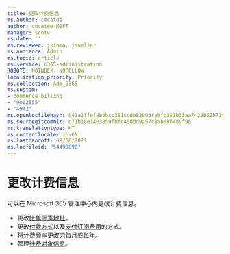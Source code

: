 ```yaml
---
title: 更改计费信息
ms.author: cmcatee
author: cmcatee-MSFT
manager: scotv
ms.date: ''
ms.reviewer: jkinma, jmueller
ms.audience: Admin
ms.topic: article
ms.service: o365-administration
ROBOTS: NOINDEX, NOFOLLOW
localization_priority: Priority
ms.collection: Adm_O365
ms.custom:
- commerce_billing
- "9002555"
- "4942"
ms.openlocfilehash: 841a1ffef8b6bcc381cddb82993fa0fc391b33aa7429b52b73cd0c0da3b879f7
ms.sourcegitcommit: d71b18e1403859fbfc45ddd9a57c8ab68f4d9f96
ms.translationtype: HT
ms.contentlocale: zh-CN
ms.lasthandoff: 08/06/2021
ms.locfileid: "54498890"
---
```

# <a name="change-billing-information"></a>更改计费信息

可以在 Microsoft 365 管理中心内更改计费信息。 

- 更改[帐单邮寄地址](/microsoft-365/commerce/billing-and-payments/change-your-billing-addresses)。
- 更改[付款方式](/microsoft-365/commerce/billing-and-payments/manage-payment-methods)以及[支付订阅费用](/microsoft-365/commerce/billing-and-payments/pay-for-your-subscription)的方式。
- 将[计费频率](/microsoft-365/commerce/billing-and-payments/change-payment-frequency)更改为每月或每年。
- 管理[计费对象信息](/microsoft-365/commerce/billing-and-payments/manage-billing-profiles)。
